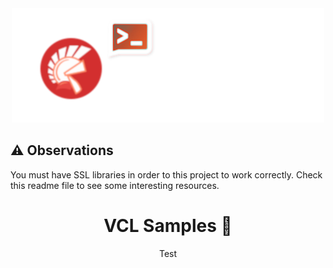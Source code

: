 <div align="center">
  <img src="./img/delphi-notify.png">
</div>

## ⚠ Observations

You must have SSL libraries in order to this project to work correctly. Check this readme file to see some interesting resources.

<div align="center">

# VCL Samples 🧪

Test

</div>

